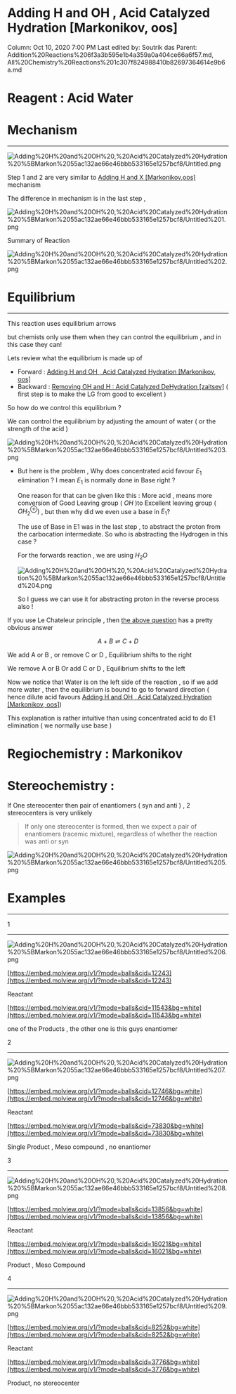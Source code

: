 # Adding H and OH ,  Acid Catalyzed Hydration [Markonikov, oos]

Column: Oct 10, 2020 7:00 PM
Last edited by: Soutrik das
Parent: Addition%20Reactions%206f3a3b595e1b4a359a0a404ce66a6f57.md, All%20Chemistry%20Reactions%201c307f824988410b82697364614e9b6a.md

# Reagent : Acid Water

# Mechanism

---

![Adding%20H%20and%20OH%20,%20Acid%20Catalyzed%20Hydration%20%5BMarkon%2055ac132ae66e46bbb533165e1257bcf8/Untitled.png](Adding%20H%20and%20OH%20,%20Acid%20Catalyzed%20Hydration%20%5BMarkon%2055ac132ae66e46bbb533165e1257bcf8/Untitled.png)

Step 1 and 2 are very similar to [Adding H and X [Markonikov,oos]](Adding%20H%20and%20X%20%5BMarkonikov,oos%5D%20faa09357d9ea49549a80b8715da440f9.md) mechanism 

The difference in mechanism is in the last step , 

![Adding%20H%20and%20OH%20,%20Acid%20Catalyzed%20Hydration%20%5BMarkon%2055ac132ae66e46bbb533165e1257bcf8/Untitled%201.png](Adding%20H%20and%20OH%20,%20Acid%20Catalyzed%20Hydration%20%5BMarkon%2055ac132ae66e46bbb533165e1257bcf8/Untitled%201.png)

Summary of Reaction 

![Adding%20H%20and%20OH%20,%20Acid%20Catalyzed%20Hydration%20%5BMarkon%2055ac132ae66e46bbb533165e1257bcf8/Untitled%202.png](Adding%20H%20and%20OH%20,%20Acid%20Catalyzed%20Hydration%20%5BMarkon%2055ac132ae66e46bbb533165e1257bcf8/Untitled%202.png)

# Equilibrium

---

This reaction uses equilibrium arrows 

but chemists only use them when they can control the equilibrium , and in this case they can!

Lets review what the equilibrium is made up of 

- Forward : [Adding H and OH ,  Acid Catalyzed Hydration [Markonikov, oos]]()
- Backward : [Removing OH and H : Acid Catalyzed DeHydration [zaitsev]](Removing%20OH%20and%20H%20Acid%20Catalyzed%20DeHydration%20%5Bzait%20df170e3acf564a559bccd42ed13cdf6c.md)   ( first step is to make the LG from good to excellent )

 

So how do we control this equilibrium ?

We can control the equilibrium by adjusting the amount of water ( or the strength of the acid ) 

![Adding%20H%20and%20OH%20,%20Acid%20Catalyzed%20Hydration%20%5BMarkon%2055ac132ae66e46bbb533165e1257bcf8/Untitled%203.png](Adding%20H%20and%20OH%20,%20Acid%20Catalyzed%20Hydration%20%5BMarkon%2055ac132ae66e46bbb533165e1257bcf8/Untitled%203.png)

- But here is the problem , Why does concentrated acid favour $E_1$ elimination ? I mean $E_1$ is normally done in Base right ?

    One reason for that can be given like this : More acid , means more conversion of Good Leaving group ( $OH$ )to Excellent leaving group ( $OH_2^\oplus)$ , but then why did we even use a base in $E_1$?

    The use of Base in E1 was in the last step , to abstract the proton from the carbocation intermediate. So who is abstracting the Hydrogen in this case ? 

    For the forwards reaction  , we are using $H_2O$ 

    ![Adding%20H%20and%20OH%20,%20Acid%20Catalyzed%20Hydration%20%5BMarkon%2055ac132ae66e46bbb533165e1257bcf8/Untitled%204.png](Adding%20H%20and%20OH%20,%20Acid%20Catalyzed%20Hydration%20%5BMarkon%2055ac132ae66e46bbb533165e1257bcf8/Untitled%204.png)

    So I guess we can use it for abstracting proton in the reverse process also !

If you use Le Chateleur principle , then  [the above question](https://www.notion.so/Adding-H-and-OH-Markonikov-55ac132ae66e46bbb533165e1257bcf8#4d1bd0c06bb44c8dac2d5687791d3a5e) has a pretty obvious answer 

$$A+B \rightleftharpoons C+D$$

We add A or B , or remove C or D , Equilibrium shifts to the right 

We remove A or B Or add C or D , Equilibrium shifts to the left 

Now we notice that Water is on the left side of the reaction , so if we add more water , then the equilibrium is bound to go to forward direction ( hence dilute acid favours [Adding H and OH ,  Acid Catalyzed Hydration [Markonikov, oos]]()) 

This explanation is rather intuitive than using concentrated acid to do E1 elimination ( we normally use base ) 

# Regiochemistry : Markonikov

# Stereochemistry :

 If One stereocenter then pair of enantiomers ( syn and anti ) , 2 stereocenters is very unlikely

> If only one stereocenter is formed, then we expect a pair of enantiomers (racemic mixture), regardless of whether the reaction was anti or syn

![Adding%20H%20and%20OH%20,%20Acid%20Catalyzed%20Hydration%20%5BMarkon%2055ac132ae66e46bbb533165e1257bcf8/Untitled%205.png](Adding%20H%20and%20OH%20,%20Acid%20Catalyzed%20Hydration%20%5BMarkon%2055ac132ae66e46bbb533165e1257bcf8/Untitled%205.png)

# Examples

---

1

---

![Adding%20H%20and%20OH%20,%20Acid%20Catalyzed%20Hydration%20%5BMarkon%2055ac132ae66e46bbb533165e1257bcf8/Untitled%206.png](Adding%20H%20and%20OH%20,%20Acid%20Catalyzed%20Hydration%20%5BMarkon%2055ac132ae66e46bbb533165e1257bcf8/Untitled%206.png)

[https://embed.molview.org/v1/?mode=balls&cid=12243](https://embed.molview.org/v1/?mode=balls&cid=12243)

Reactant

[https://embed.molview.org/v1/?mode=balls&cid=11543&bg=white](https://embed.molview.org/v1/?mode=balls&cid=11543&bg=white)

one of the Products , the other one is this guys enantiomer

2

---

![Adding%20H%20and%20OH%20,%20Acid%20Catalyzed%20Hydration%20%5BMarkon%2055ac132ae66e46bbb533165e1257bcf8/Untitled%207.png](Adding%20H%20and%20OH%20,%20Acid%20Catalyzed%20Hydration%20%5BMarkon%2055ac132ae66e46bbb533165e1257bcf8/Untitled%207.png)

[https://embed.molview.org/v1/?mode=balls&cid=12746&bg=white](https://embed.molview.org/v1/?mode=balls&cid=12746&bg=white)

Reactant

[https://embed.molview.org/v1/?mode=balls&cid=73830&bg=white](https://embed.molview.org/v1/?mode=balls&cid=73830&bg=white)

Single Product , Meso compound , no enantiomer

3

---

![Adding%20H%20and%20OH%20,%20Acid%20Catalyzed%20Hydration%20%5BMarkon%2055ac132ae66e46bbb533165e1257bcf8/Untitled%208.png](Adding%20H%20and%20OH%20,%20Acid%20Catalyzed%20Hydration%20%5BMarkon%2055ac132ae66e46bbb533165e1257bcf8/Untitled%208.png)

[https://embed.molview.org/v1/?mode=balls&cid=13856&bg=white](https://embed.molview.org/v1/?mode=balls&cid=13856&bg=white)

Reactant

[https://embed.molview.org/v1/?mode=balls&cid=16021&bg=white](https://embed.molview.org/v1/?mode=balls&cid=16021&bg=white)

Product , Meso Compound

4

---

![Adding%20H%20and%20OH%20,%20Acid%20Catalyzed%20Hydration%20%5BMarkon%2055ac132ae66e46bbb533165e1257bcf8/Untitled%209.png](Adding%20H%20and%20OH%20,%20Acid%20Catalyzed%20Hydration%20%5BMarkon%2055ac132ae66e46bbb533165e1257bcf8/Untitled%209.png)

[https://embed.molview.org/v1/?mode=balls&cid=8252&bg=white](https://embed.molview.org/v1/?mode=balls&cid=8252&bg=white)

Reactant

[https://embed.molview.org/v1/?mode=balls&cid=3776&bg=white](https://embed.molview.org/v1/?mode=balls&cid=3776&bg=white)

Product, no stereocenter